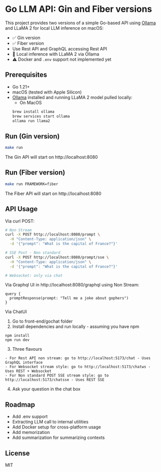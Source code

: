 # Go LLM API: Gin and Fiber versions

This project provides two versions of a simple Go-based API using [Ollama](https://ollama.com) and LLaMA 2 for local LLM inference on macOS:

- ✅ Gin version
- ✅ Fiber version
- Use Rest API and GraphQL accessing Rest API
- 🧠 Local inference with LLaMA 2 via Ollama
- ⚠️ Docker and `.env` support not implemented yet

## Prerequisites

- Go 1.21+
- macOS (tested with Apple Silicon)
- [Ollama](https://ollama.com/download) installed and running LLaMA 2 model pulled locally:
  - On MacOS
  ```bash
  brew install ollama
  brew services start ollama
  ollama run llama2

## Run (Gin version)
  ```bash
  make run
  ```
The Gin API will start on http://localhost:8080

## Run (Fiber version)
  ```bash
  make run FRAMEWORK=fiber
  ```
The Fiber API will start on http://localhost:8080

## API Usage
Via curl POST:

```bash
# Non Stream
curl -X POST http://localhost:8080/prompt \
  -H "Content-Type: application/json" \
  -d '{"prompt": "What is the capital of France?"}'

# SSE Post - Non standard
curl -X POST http://localhost:8080/prompt/sse \
  -H "Content-Type: application/json" \
  -d '{"prompt": "What is the capital of France?"}'

# Websocket: only via chat
```

Via Graphql UI in http://localhost:8080/graphql using Non Stream:
```
query {
  promptResponse(prompt: "Tell me a joke about gophers")
}
```

Via ChatUI
  1. Go to front-end/gochat folder
  2. Install dependencies and run locally - assuming you have npm
  ```
  npm install
  npm run dev
  ```
  3. Three flavours

    - For Rest API non stream: go to http://localhost:5173/chat - Uses GraphQL interface
    - For Websocket stream style: go to http://localhost:5173/chatws - Uses REST + Websocket
    - For Non standard POST SSE stream style: go to http://localhost:5173/chatsse - Uses REST SSE

  4. Ask your question in the chat box
  
## Roadmap
 - Add .env support
 - Extracting LLM call to internal utilities
 - Add Docker setup for cross-platform usage
 - Add memorization 
 - Add summarization for summarizing contexts

## License
MIT
